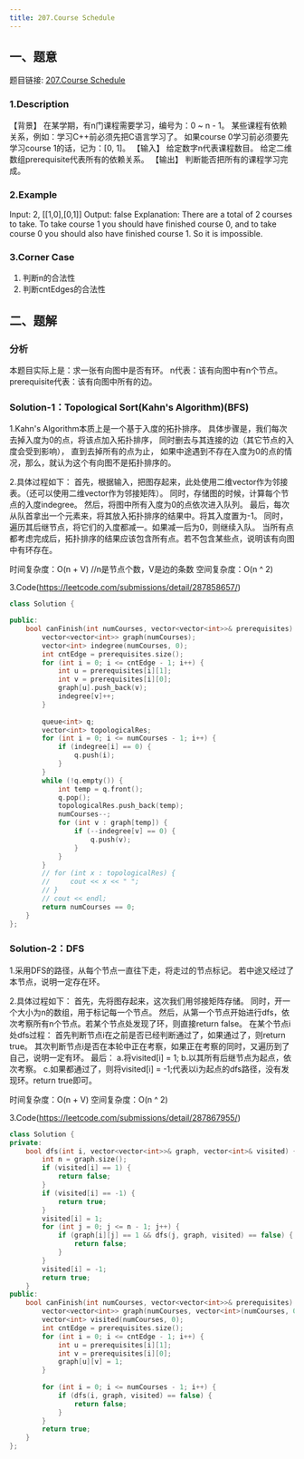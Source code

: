 ```yaml
---
title: 207.Course Schedule
---
```


## 一、题意
题目链接: [207.Course Schedule](https://leetcode.com/problems/course-schedule/)
### 1.Description
【背景】
在某学期，有n门课程需要学习，编号为：0 ~ n - 1。
某些课程有依赖关系，例如：学习C++前必须先把C语言学习了。
如果course 0学习前必须要先学习course 1的话，记为：[0, 1]。
【输入】
给定数字n代表课程数目。
给定二维数组prerequisite代表所有的依赖关系。
【输出】
判断能否把所有的课程学习完成。

### 2.Example
Input: 2, [[1,0],[0,1]]
Output: false
Explanation: There are a total of 2 courses to take. 
             To take course 1 you should have finished course 0, and to take course 0 you should also have finished course 1. So it is impossible.

### 3.Corner Case
1. 判断n的合法性
2. 判断cntEdges的合法性

## 二、题解
### 分析
本题目实际上是：求一张有向图中是否有环。
n代表：该有向图中有n个节点。
prerequisite代表：该有向图中所有的边。
### Solution-1：Topological Sort(Kahn's Algorithm)(BFS)
1.Kahn's Algorithm本质上是一个基于入度的拓扑排序。
具体步骤是，我们每次去掉入度为0的点，将该点加入拓扑排序，
同时删去与其连接的边（其它节点的入度会受到影响），
直到去掉所有的点为止，
如果中途遇到不存在入度为0的点的情况，那么，就认为这个有向图不是拓扑排序的。

2.具体过程如下：
首先，根据输入，把图存起来，此处使用二维vector作为邻接表。（还可以使用二维vector作为邻接矩阵）。
同时，存储图的时候，计算每个节点的入度indegree。
然后，将图中所有入度为0的点依次进入队列。
最后，每次从队首拿出一个元素来，将其放入拓扑排序的结果中。将其入度置为-1。
    同时，遍历其后继节点，将它们的入度都减一。如果减一后为0，则继续入队。
当所有点都考虑完成后，拓扑排序的结果应该包含所有点。若不包含某些点，说明该有向图中有环存在。

时间复杂度：O(n + V) //n是节点个数，V是边的条数
空间复杂度：O(n ^ 2)

3.Code(https://leetcode.com/submissions/detail/287858657/)
```C++
class Solution {

public:
    bool canFinish(int numCourses, vector<vector<int>>& prerequisites) {
        vector<vector<int>> graph(numCourses);
        vector<int> indegree(numCourses, 0);
        int cntEdge = prerequisites.size();
        for (int i = 0; i <= cntEdge - 1; i++) {
            int u = prerequisites[i][1];
            int v = prerequisites[i][0];
            graph[u].push_back(v);
            indegree[v]++;
        }
        
        queue<int> q;
        vector<int> topologicalRes;
        for (int i = 0; i <= numCourses - 1; i++) {
            if (indegree[i] == 0) {
                q.push(i);
            }
        }
        while (!q.empty()) {
            int temp = q.front();
            q.pop();
            topologicalRes.push_back(temp);
            numCourses--;
            for (int v : graph[temp]) {
                if (--indegree[v] == 0) {
                    q.push(v);
                }
            }
        }
        // for (int x : topologicalRes) {
        //     cout << x << " ";
        // }
        // cout << endl;
        return numCourses == 0;
    }
};
```

### Solution-2：DFS
1.采用DFS的路径，从每个节点一直往下走，将走过的节点标记。
若中途又经过了本节点，说明一定存在环。

2.具体过程如下：
首先，先将图存起来，这次我们用邻接矩阵存储。
同时，开一个大小为n的数组，用于标记每一个节点。
然后，从第一个节点开始进行dfs，依次考察所有n个节点。若某个节点处发现了环，则直接return false。
在某个节点i处dfs过程：
首先判断节点i在之前是否已经判断通过了，如果通过了，则return true。
其次判断节点i是否在本轮中正在考察，如果正在考察的同时，又遍历到了自己，说明一定有环。
最后：
a.将visited[i] = 1;
b.以其所有后继节点为起点，依次考察。
c.如果都通过了，则将visited[i] = -1;代表以i为起点的dfs路径，没有发现环。return true即可。

时间复杂度：O(n + V)
空间复杂度：O(n ^ 2)

3.Code(https://leetcode.com/submissions/detail/287867955/)
```C++
class Solution {
private:
    bool dfs(int i, vector<vector<int>>& graph, vector<int>& visited) {
        int n = graph.size();
        if (visited[i] == 1) {
            return false;
        }
        if (visited[i] == -1) {
            return true;
        }
        visited[i] = 1;
        for (int j = 0; j <= n - 1; j++) {
            if (graph[i][j] == 1 && dfs(j, graph, visited) == false) {
                return false;
            }
        }
        visited[i] = -1;
        return true;
    }
public:
    bool canFinish(int numCourses, vector<vector<int>>& prerequisites) {
        vector<vector<int>> graph(numCourses, vector<int>(numCourses, 0));
        vector<int> visited(numCourses, 0);
        int cntEdge = prerequisites.size();
        for (int i = 0; i <= cntEdge - 1; i++) {
            int u = prerequisites[i][1];
            int v = prerequisites[i][0];
            graph[u][v] = 1;
        }
        
        for (int i = 0; i <= numCourses - 1; i++) {
            if (dfs(i, graph, visited) == false) {
                return false;
            }
        }
        return true;
    }
};
```





























